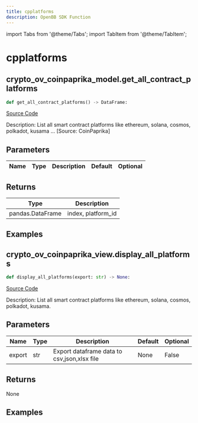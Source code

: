 ```yaml
---
title: cpplatforms
description: OpenBB SDK Function
---
```


import Tabs from '@theme/Tabs';
import TabItem from '@theme/TabItem';

# cpplatforms

<Tabs>
<TabItem value="model" label="Model" default>

## crypto_ov_coinpaprika_model.get_all_contract_platforms

```python title='openbb_terminal/cryptocurrency/overview/coinpaprika_model.py'
def get_all_contract_platforms() -> DataFrame:
```
[Source Code](https://github.com/OpenBB-finance/OpenBBTerminal/tree/main/openbb_terminal/cryptocurrency/overview/coinpaprika_model.py#L398)

Description: List all smart contract platforms like ethereum, solana, cosmos, polkadot, kusama ... [Source: CoinPaprika]

## Parameters

| Name | Type | Description | Default | Optional |
| ---- | ---- | ----------- | ------- | -------- |

## Returns

| Type | Description |
| ---- | ----------- |
| pandas.DataFrame | index, platform_id |

## Examples



</TabItem>
<TabItem value="view" label="View">

## crypto_ov_coinpaprika_view.display_all_platforms

```python title='openbb_terminal/cryptocurrency/overview/coinpaprika_view.py'
def display_all_platforms(export: str) -> None:
```
[Source Code](https://github.com/OpenBB-finance/OpenBBTerminal/tree/main/openbb_terminal/cryptocurrency/overview/coinpaprika_view.py#L324)

Description: List all smart contract platforms like ethereum, solana, cosmos, polkadot, kusama.

## Parameters

| Name | Type | Description | Default | Optional |
| ---- | ---- | ----------- | ------- | -------- |
| export | str | Export dataframe data to csv,json,xlsx file | None | False |

## Returns

None

## Examples



</TabItem>
</Tabs>